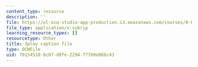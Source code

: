 ```yaml
---
content_type: resource
description: ''
file: https://ol-ocw-studio-app-production.s3.amazonaws.com/courses/8-01sc-classical-mechanics-fall-2016/701545188c07d0fe2294f7760e86bc43_V-fy33vi-64.srt
file_type: application/x-subrip
learning_resource_types: []
resourcetype: Other
title: 3play caption file
type: OCWFile
uid: 70154518-8c07-d0fe-2294-f7760e86bc43
---
```


